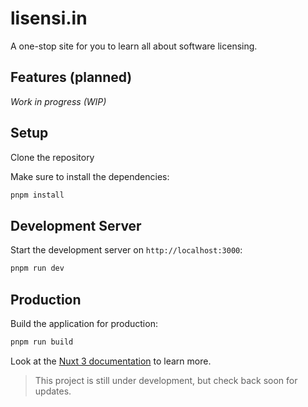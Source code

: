 # lisensi.in

A one-stop site for you to learn all about software licensing.

## Features (planned)

_Work in progress (WIP)_

## Setup

Clone the repository

Make sure to install the dependencies:

```bash
pnpm install
```

## Development Server

Start the development server on `http://localhost:3000`:

```bash
pnpm run dev
```

## Production

Build the application for production:

```bash
pnpm run build
```

Look at the [Nuxt 3 documentation](https://nuxt.com/docs/getting-started/introduction) to learn more.

> This project is still under development, but check back soon for updates.
